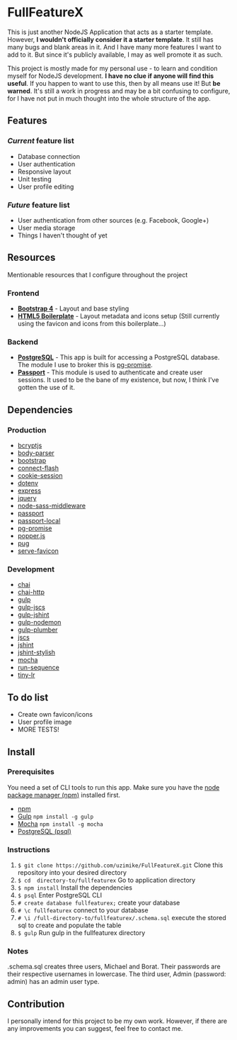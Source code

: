# FullFeatureX
This is just another NodeJS Application that acts as a starter template. However, **I wouldn't officially consider it a starter template**. It still has many bugs and blank areas in it. And I have many more features I want to add to it. But since it's publicly available, I may as well promote it as such.

This project is mostly made for my personal use - to learn and condition myself for NodeJS development. **I have no clue if anyone will find this useful**. If you happen to want to use this, then by all means use it! But **be warned**. It's still a work in progress and may be a bit confusing to configure, for I have not put in much thought into the whole structure of the app.

## Features
### *Current* feature list
- Database connection
- User authentication
- Responsive layout
- Unit testing
- User profile editing

### *Future* feature list
- User authentication from other sources (e.g. Facebook, Google+)
- User media storage
- Things I haven't thought of yet

## Resources
Mentionable resources that I configure throughout the project

### Frontend
* **[Bootstrap 4](https://getbootstrap.com)** - Layout and base styling
* **[HTML5 Boilerplate](https://html5boilerplate.com)** - Layout metadata and icons setup (Still currently using the favicon and icons from this boilerplate…)

### Backend
* **[PostgreSQL](http://postgresguide.com)** - This app is built for accessing a PostgreSQL database. The module I use to broker this is [pg-promise](https://www.npmjs.com/package/pg-promise).
* **[Passport](https://www.npmjs.com/package/passport)** - This module is used to authenticate and create user sessions. It used to be the bane of my existence, but now, I think I've gotten the use of it.

## Dependencies
### Production
- [bcryptjs](https://www.npmjs.com/package/bcryptjs)
- [body-parser](https://www.npmjs.com/package/body-parser)
- [bootstrap](https://www.npmjs.com/package/bootstrap)
- [connect-flash](https://www.npmjs.com/package/connect-flash)
- [cookie-session](https://www.npmjs.com/package/cookie-session)
- [dotenv](https://www.npmjs.com/package/dotenv)
- [express](https://www.npmjs.com/package/express)
- [jquery](https://www.npmjs.com/package/jquery)
- [node-sass-middleware](https://www.npmjs.com/package/node-sass-middleware)
- [passport](https://www.npmjs.com/package/passport)
- [passport-local](https://www.npmjs.com/package/passport-local)
- [pg-promise](https://www.npmjs.com/package/pg-promise)
- [popper.js](https://www.npmjs.com/package/popper.js)
- [pug](https://www.npmjs.com/package/pug)
- [serve-favicon](https://www.npmjs.com/package/serve-favicon)

### Development
- [chai](https://www.npmjs.com/package/chai)
- [chai-http](https://www.npmjs.com/package/chai-http)
- [gulp](https://www.npmjs.com/package/gulp)
- [gulp-jscs](https://www.npmjs.com/package/gulp-jscs)
- [gulp-jshint](https://www.npmjs.com/package/gulp-jshint)
- [gulp-nodemon](https://www.npmjs.com/package/gulp-nodemon)
- [gulp-plumber](https://www.npmjs.com/package/gulp-plumber)
- [jscs](https://www.npmjs.com/package/jscs)
- [jshint](https://www.npmjs.com/package/jshint)
- [jshint-stylish](https://www.npmjs.com/package/jshint-stylish)
- [mocha](https://www.npmjs.com/package/mocha)
- [run-sequence](https://www.npmjs.com/package/run-sequence)
- [tiny-lr](https://www.npmjs.com/package/tiny-lr)

## To do list
- Create own favicon/icons
- User profile image
- MORE TESTS!

## Install
### Prerequisites
You need a set of CLI tools to run this app. Make sure you have the [node package manager (npm)](https://nodejs.org/en/download/) installed first.

* [npm](https://nodejs.org/en/download/)
* [Gulp](https://www.npmjs.com/package/gulp) `npm install -g gulp`
* [Mocha](https://www.npmjs.com/package/mocha) `npm install -g mocha`
* [PostgreSQL (psql)](http://postgresguide.com/setup/install.html)

### Instructions
1. `$ git clone https://github.com/uzimike/FullFeatureX.git` Clone this repository into your desired directory
2. `$ cd  directory-to/fullfeaturex` Go to application directory
3. `$ npm install` Install the dependencies
4. `$ psql` Enter PostgreSQL CLI
5. `# create database fullfeaturex;` create your database
6. `# \c fullfeaturex` connect to your database
7. `# \i /full-directory-to/fullfeaturex/.schema.sql` execute the stored sql to create and populate the table
8. `$ gulp` Run gulp in the fullfeaturex directory

### Notes
.schema.sql creates three users, Michael and Borat. Their passwords are their respective usernames in lowercase. The third user, Admin (password: admin) has an admin user type.

## Contribution
I personally intend for this project to be my own work. However, if there are any improvements you can suggest, feel free to contact me.
